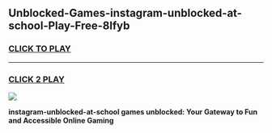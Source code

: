 
## Unblocked-Games-instagram-unblocked-at-school-Play-Free-8lfyb
<h3>
<a href="https://premium76.site?title=instagram-unblocked-at-school&ref=18A1">CLICK TO PLAY</a></h3>
<hr>

<h3>
<a href="https://premium76.site?title=instagram-unblocked-at-school&ref=18A1">CLICK 2 PLAY</a>
  
</h3>

<a href="https://premium76.site?title=instagram-unblocked-at-school&ref=18A1"><img src="https://clearcache.store/games.png"></a>


**instagram-unblocked-at-school games unblocked: Your Gateway to Fun and Accessible Online Gaming**
